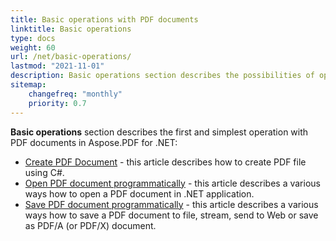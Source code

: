 ```yaml
---
title: Basic operations with PDF documents
linktitle: Basic operations
type: docs
weight: 60
url: /net/basic-operations/
lastmod: "2021-11-01"
description: Basic operations section describes the possibilities of opening and saving PDF documents using the Aspose.PDF library.
sitemap:
    changefreq: "monthly"
    priority: 0.7
---
```


**Basic operations** section describes the first and simplest operation with PDF documents in Aspose.PDF for .NET:

- [Create PDF Document](/pdf/cpp/create-document/) -  this article describes how to create PDF file using C#.
- [Open PDF document programmatically](/pdf/cpp/open-pdf-document/) - this article describes a various ways how to open a PDF document in .NET application.
- [Save PDF document programmatically](/pdf/net/save-pdf-document/) - this article describes a various ways how to save a PDF document to file, stream, send to Web or save as PDF/A (or PDF/X) document.
